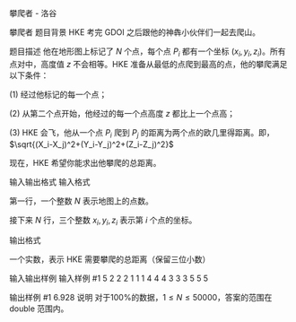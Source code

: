 



攀爬者 - 洛谷














攀爬者
题目背景
HKE 考完 GDOI 之后跟他的神犇小伙伴们一起去爬山。

题目描述
他在地形图上标记了 $N$ 个点，每个点 $P_i$ 都有一个坐标 $(x_i,y_i,z_i)$。所有点对中，高度值 $z$ 不会相等。HKE 准备从最低的点爬到最高的点，他的攀爬满足以下条件：

 (1) 经过他标记的每一个点；

 (2) 从第二个点开始，他经过的每一个点高度 $z$ 都比上一个点高；

 (3) HKE 会飞，他从一个点 $P_i$ 爬到 $P_j$ 的距离为两个点的欧几里得距离。即，$\sqrt{(X_i-X_j)^2+(Y_i-Y_j)^2+(Z_i-Z_j)^2}$

现在，HKE 希望你能求出他攀爬的总距离。

输入输出格式
输入格式

第一行，一个整数 $N$ 表示地图上的点数。

接下来 $N$ 行，三个整数 $x_i,y_i,z_i$ 表示第 $i$ 个点的坐标。

输出格式

一个实数，表示 HKE 需要攀爬的总距离（保留三位小数）

输入输出样例
输入样例 #1
5
2 2 2
1 1 1
4 4 4
3 3 3
5 5 5

输出样例 #1
6.928
说明
对于100%的数据，$1\leq N\leq 50000$，答案的范围在 double 范围内。







